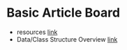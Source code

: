 # Basic Article Board
* resources [link](https://github.com/RicheyHans/-Android-Android_Studio_Lecture/tree/master/BasicList_170919)
* Data/Class Structure Overview [link]()
